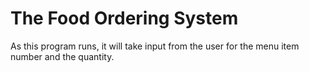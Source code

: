 # The Food Ordering System
 As this program runs, it will take input from the user for the menu item number and the quantity.
